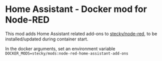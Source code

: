# Home Assistant - Docker mod for Node-RED

This mod adds Home Assistant related add-ons to [stecky/node-red](https://github.com/stecky/alpine-node-red-docker), to be installed/updated during container start.

In the docker arguments, set an environment variable `DOCKER_MODS=stecky/mods:node-red-home-assistant-add-ons`
 